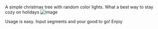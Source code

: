 A simple christmas tree with random color lights. What a best way to stay cozy on holidays
![image](https://github.com/HungLuuSB/ChrirstmasTree/assets/87816452/600697ea-c035-4c50-a65f-3c6d11514edc)

Usage is easy. Input segments and your good to go! Enjoy
